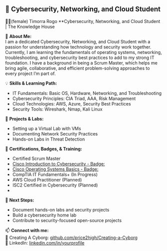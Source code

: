 ## 🔹 Cybersecurity, Networking, and Cloud Student

👩‍💻(female) Timorra Rogo 
**Cybersecurity, Networking, and Cloud Student | The Knowledge House 

📌 **About Me:**  
I am a dedicated Cybersecurity, Networking, and Cloud Student with a passion for understanding how technology and security work together.
Currently, I am learning the fundamentals of operating systems, networking, troubleshooting, and cybersecurity best practices to add to my strong IT foundation. I have a background in being a Scrum Master, which helps me bring agile, collaborative, and efficient problem-solving approaches to every project I’m part of.

💡 **Skills & Learning Path:**  
- IT Fundamentals: Basic OS, Hardware, Networking, and Troubleshooting  
- Cybersecurity Principles: CIA Triad, AAA, Risk Management  
- Cloud Technologies: AWS, Azure, Security Best Practices  
- Security Tools: Wireshark, Nmap, Kali Linux  

📂 **Projects & Labs:**  
- Setting up a Virtual Lab with VMs  
- Documenting Network Security Practices  
- Hands-on Labs in Threat Detection  

📜 **Certifications, Badges, & Training:**  
- Certified Scrum Master
- [Cisco Introduction to Cybersecurity - Badge:](https://credly.com/user/yourname)  
- [Cisco Operating Systems Basics - Badge:](https://credly.com/user/yourname)
- CompTIA IT Fundamentals+ (In Progress)  
- AWS Cloud Practitioner (Planned)
- ISC2 Certified in Cybersecurity (Planned)
- 

🚀 **Next Steps:**  
- Document hands-on labs and security projects  
- Build a cybersecurity home lab  
- Contribute to security-focused open-source projects  

📫 **Connect with me:**  
🔗 Creating A Cyborg: [github.com/price2high/Creating-a-Cyborg](https://github.com/price2high/Creating-a-Cyborg)  
💼 LinkedIn: [linkedin.com/in/yourprofile](https://linkedin.com/in/yourprofile)  
```
